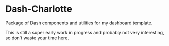 # Dash-Charlotte

Package of Dash components and utilities for my dashboard template.

This is still a super early work in progress and probably not very interesting, so don't waste your time here.
